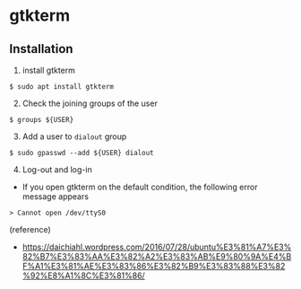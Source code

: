 
# gtkterm

## Installation

1. install gtkterm
```
$ sudo apt install gtkterm
```

2. Check the joining groups of the user
```
$ groups ${USER}
```
3. Add a user to `dialout` group
```
$ sudo gpasswd --add ${USER} dialout
```
4. Log-out and log-in 

- If you open gtkterm on the default condition, the following error message appears
```
> Cannot open /dev/ttyS0
```

(reference)
- https://daichiahl.wordpress.com/2016/07/28/ubuntu%E3%81%A7%E3%82%B7%E3%83%AA%E3%82%A2%E3%83%AB%E9%80%9A%E4%BF%A1%E3%81%AE%E3%83%86%E3%82%B9%E3%83%88%E3%82%92%E8%A1%8C%E3%81%86/
